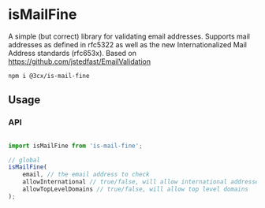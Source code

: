 isMailFine
==================

A simple (but correct) library for validating email addresses. Supports mail addresses as defined in rfc5322 as well as the new Internationalized Mail Address standards (rfc653x). Based on https://github.com/jstedfast/EmailValidation

```
npm i @3cx/is-mail-fine
```

Usage
-----

### API

```javascript

import isMailFine from 'is-mail-fine';

// global
isMailFine(
	email, // the email address to check
	allowInternational // true/false, will allow international addresses (e.g cyrillic or chinese),
	allowTopLevelDomains // true/false, will allow top level domains
);

```
